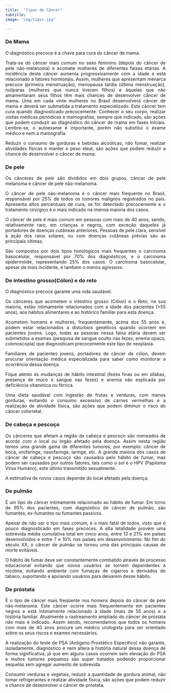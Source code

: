 ```yaml
---
title:  "Tipos de Câncer"
subtitle:
image: "img/tipos.jpg"

---
```


### De Mama

<div style = "text-align: justify;">
O diagnóstico precoce é a chave para cura do câncer de mama.

Trata-se do câncer mais comum no sexo feminino (depois do câncer de pele não-melanoma) e acomete mulheres de diferentes faixas etárias. A incidência deste câncer aumenta progressivamente com a idade e está relacionado a fatores hormonais. Assim, mulheres que apresentam menarca precoce (primeira menstruação), menopausa tardia (última menstruação), nulíparas (mulheres que nunca tiveram filhos) e àquelas que não amamentaram seus filhos têm mais chances de desenvolver câncer de mama. Uma em cada vinte mulheres no Brasil desenvolverá câncer de mama e deverá ser submetida a tratamento especializado. Este câncer tem cura quando diagnosticado precocemente. Conhecer o seu corpo, realizar visitas médicas periódicas e mamografias, sempre que indicado, são ações que podem conduzir ao diagnóstico do câncer de mama em fases iniciais. Lembre-se, o autoexame é importante, porém não substitui o exame médico e nem a mamografia.

Reduzir o consumo de gorduras e bebidas alcoólicas, não fumar, realizar atividades físicas e manter o peso ideal, são ações que podem reduzir a chance de desenvolver o câncer de mama.
</div>

### De pele

<div style = "text-align: justify;">
Os cânceres de pele são divididos em dois grupos, câncer de pele melanoma e câncer de pele não-melanoma.

O câncer de pele não-melanoma é o câncer mais frequente no Brasil, responsável por 25% de todos os tumores malignos registrados no país. Apresenta altos percentuais de cura, se for detectado precocemente e o tratamento cirúrgico é o mais indicado na imensa maioria dos casos.

O câncer de pele é mais comum em pessoas com mais de 40 anos, sendo, relativamente raro, em crianças e negros, com exceção daqueles já portadores de doenças cutâneas anteriores. Pessoas de pele clara, sensível à ação dos raios solares, ou com doenças cutâneas prévias são as principais vítimas.

São compostos por dois tipos histológicos mais frequentes o carcinoma basocelular, responsável por 70% dos diagnósticos, e o carcinoma epidermóide, representando 25% dos casos. O carcinoma basocelular, apesar de mais incidente, é também o menos agressivo.
</div>

### De intestino grosso(Cólon) e do reto

<div style = "text-align: justify;">
O diagnóstico precoce garante uma vida saudável.

Os cânceres que acometem o intestino grosso (Cólon) e o Reto, na sua maioria, estão intimamente relacionados com a idade dos pacientes (>55 anos), aos hábitos alimentares e ao histórico familiar para esta doença.

Acometem homens e mulheres, frequentemente,  acima dos 55 anos e, podem estar relacionados a distúrbios genéticos quando ocorrem em pacientes jovens. Logo, todas as pessoas nessa faixa etária devem ser submetidos a exames (pesquisa de sangue oculto nas fezes, enema opaco, colonoscopia) que diagnosticam precocemente este tipo de neoplasia.

Familiares de pacientes jovens, portadores de câncer de cólon, devem procurar orientação médica especializada para saber como monitorar a ocorrência dessa doença.

Fique atento às mudanças de hábito intestinal (fezes finas ou em sílabas, presença de muco e sangue nas fezes) e anemia não explicada por deficiência vitamínica ou férrica.

Uma dieta saudável com ingestão de frutas e verduras, com menos gorduras, evitando o consumo excessivo de carnes vermelhas e a realização de atividade física, são ações que podem diminuir o risco do câncer colorretal.
</div>

### De cabeça e pescoço

<div style = "text-align: justify;">
Os cânceres que afetam a região da cabeça e pescoço são nomeados de acordo com o local ou órgão afetado pela doença. Assim nesta região temos uma grande gama de diferentes tumores, por exemplo: câncer de boca, orofaringe, nasofaringe, laringe, etc. A grande maioria dos casos de câncer de cabeça e pescoço são causados pelo hábito de fumar, mas podem ser causados por outros fatores, tais como o sol e o HPV (Papiloma Vírus Humano), este último transmitido sexualmente.

A estimativa de novos casos depende do local afetado pela doença.
</div>

### De pulmão

<div style = "text-align: justify;">
É um tipo de câncer intimamente relacionado ao hábito de fumar. Em torno de 95% dos pacientes, com diagnóstico de câncer de pulmão, são fumantes, ex-fumantes ou fumantes passivos.

Apesar de não ser o tipo mais comum, é o mais fatal de todos,  visto que é pouco diagnosticado em fases precoces. A alta letalidade provém uma sobrevida média cumulativa total em cinco anos, entre 13 e 21% em países desenvolvidos e entre 7 e 10% nos países em desenvolvimento. No fim do século XX, o câncer de pulmão se tornou uma das principais causas de morte evitáveis.

O hábito de fumar deve ser constantemente combatido através de processo educacional evitando que novos usuários se tornem dependentes à nicotina, evitando ambiente com fumaças de cigarros e derivados do tabaco, suportando e apoiando usuários para deixarem desse hábito.
<div>

### De próstata

<div style = "text-align: justify;">
É o tipo de câncer mais freqüente nos homens depois do câncer de pele não-melanoma. Este câncer ocorre mais frequentemente em pacientes negros e está intimamente relacionado à idade (mais de 55 anos) e a história familiar. Atualmente o rastreamento ampliado do câncer de próstata não mais é indicado. Assim sendo, recomendamos que todos os homens com mais de 40 anos procure um médico urologista para ser orientado sobre os seus riscos e exames necessários.

A realização do teste de PSA (Antígeno Prostático Específico) não garante, isoladamente, diagnóstico e nem altera a história natural dessa doença de forma significativa, já que em alguns casos ocorrem sem elevação do PSA e muitos tumores pequenos são super tratados podendo proporcionar sequelas sem agregar aumento de sobrevida.

Consumir verduras e vegetais, reduzir a quantidade de gordura animal, não tomar refrigerantes e realizar atividade física, são ações que podem reduzir a chance de desenvolver o câncer de próstata.
<div>